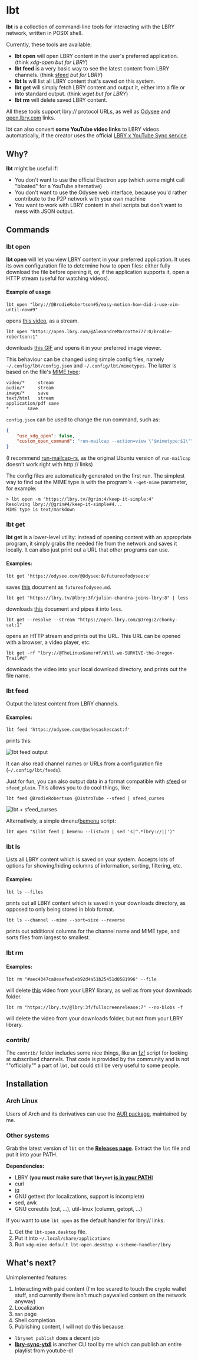 # lbt

**lbt** is a collection of command-line tools for interacting with the LBRY network, written in POSIX shell.

Currently, these tools are available:

* **lbt open** will open LBRY content in the user's preferred application. (think *xdg-open but for LBRY*)
* **lbt feed** is a very basic way to see the latest content from LBRY channels. (think [sfeed](https://codemadness.org/sfeed-simple-feed-parser.html) *but for LBRY*)
* **lbt ls** will list all LBRY content that's saved on this system.
* **lbt get** will simply fetch LBRY content and output it, either into a file or into standard output. (think *wget but for LBRY*)
* **lbt rm** will delete saved LBRY content.

All these tools support lbry:// protocol URLs, as well as [Odysee](https://odysee.com) and [open.lbry.com](https://open.lbry.com) links.

lbt can also convert **some YouTube video links** to LBRY videos automatically, if the creator uses the official [LBRY x YouTube Sync service](https://lbry.com/youtube).

## Why?

**lbt** might be useful if:

* You don't want to use the official Electron app (which some might call "bloated" for a YouTube alternative)
* You don't want to use the Odysee web interface, because you'd rather contribute to the P2P network with your own machine
* You want to work with LBRY content in shell scripts but don't want to mess with JSON output.

## Commands

### lbt open

**lbt open** will let you view LBRY content in your preferred application. It uses its own configuration file to determine how to open files: either fully download the file before opening it, or, if the application supports it, open a HTTP stream (useful for watching videos).

#### Example of usage

`lbt open "lbry://@BrodieRobertson#5/easy-motion-how-did-i-use-vim-until-now#9"`

opens [this video](https://open.lbry.com/@BrodieRobertson:5/easy-motion-how-did-i-use-vim-until-now:9), as a stream.

`lbt open "https://open.lbry.com/@AlexandreMarcotte777:0/brodie-robertson:1"`

downloads [this GIF](https://open.lbry.com/@AlexandreMarcotte777:0/brodie-robertson:1) and opens it in your preferred image viewer.

This behaviour can be changed using simple config files, namely `~/.config/lbt/config.json` and `~/.config/lbt/mimetypes`. The latter is based on the file's [MIME type](https://developer.mozilla.org/en-US/docs/Web/HTTP/Basics_of_HTTP/MIME_types):

```
video/*		stream
audio/*		stream
image/*		save 
text/html	stream
application/pdf	save 
*		save 
```

`config.json` can be used to change the run command, such as:
```json
{
	"use_xdg_open": false,
	"custom_open_command": "run-mailcap --action=view \"$mimetype:$1\""
}
```

(I recommend [run-mailcap-rs](https://github.com/cglindkamp/run-mailcap-rs), as the original Ubuntu version of `run-mailcap` doesn't work right with http:// links)

The config files are automatically generated on the first run. The simplest way to find out the MIME type is with the program's `--get-mime` parameter, for example:

```
> lbt open -m "https://lbry.tv/@grin:4/keep-it-simple:4"
Resolving lbry://@grin#4/keep-it-simple#4...
MIME type is text/markdown
```

### lbt get

**lbt get** is a lower-level utility: instead of opening content with an appropriate program, it simply grabs the needed file from the network and saves it locally. It can also just print out a URL that other programs can use.

#### Examples:

`lbt get 'https://odysee.com/@Odysee:8/futureofodysee:e'`

saves [this](https://odysee.com/@Odysee:8/futureofodysee:e) document as `futureofodysee.md`.

`lbt get "https://lbry.tv/@lbry:3f/julian-chandra-joins-lbry:8" | less`

downloads [this](https://lbry.tv/@lbry:3f/julian-chandra-joins-lbry:8) document and pipes it into `less`.

`lbt get --resolve --stream "https://open.lbry.com/@Jreg:2/chonky-cat:1"`

opens an HTTP stream and prints out the URL. This URL can be opened with a browser, a video player, etc.

`lbt get -rf "lbry://@TheLinuxGamer#f/Will-we-SURVIVE-the-Oregon-Trail#d"`

downloads the video into your local download directory, and prints out the file name.

### lbt feed

Output the latest content from LBRY channels.

#### Examples:

`lbt feed 'https://odysee.com/@ashesashescast:f'`

prints this:

![lbt feed output](lbt-feed.png "lbt feed output")

It can also read channel names or URLs from a configuration file (`~/.config/lbt/feeds`).

Just for fun, you can also output data in a format compatible with [sfeed](https://codemadness.org/sfeed-simple-feed-parser.html) or `sfeed_plain`. This allows you to do cool things, like:

`lbt feed @BrodieRobertson @DistroTube --sfeed | sfeed_curses`

![lbt + sfeed_curses](lbt-sfeed.png "lbt + sfeed curses")

Alternatively, a simple dmenu/[bemenu](https://github.com/Cloudef/bemenu) script:

`lbt open "$(lbt feed | bemenu --list=10 | sed 's|^.*lbry://||')"`

### lbt ls

Lists all LBRY content which is saved on your system. Accepts lots of options for showing/hiding columns of information, sorting, filtering, etc.

#### Examples:

`lbt ls --files`

prints out all LBRY content which is saved in your downloads directory, as opposed to only being stored in blob format.

`lbt ls --channel --mime --sort=size --reverse`

prints out additional columns for the channel name and MIME type, and sorts files from largest to smallest.

### lbt rm

#### Examples:

`lbt rm "#aec4347ca0eaefea5eb92d4a51b25451d0581996" --file`

will delete [this](https://open.lbry.com/@davidpakman:7/how-the-internet-destroyed-your-brain:a) video from your LBRY library, as well as from your downloads folder.

`lbt rm "https://lbry.tv/@lbry:3f/fullscreenrelease:7" --no-blobs -f`

will delete the video from your downloads folder, but not from your LBRY library.

### contrib/

The `contrib/` folder includes some nice things, like an [fzf](https://github.com/junegunn/fzf) script for looking at subscribed channels. That code is provided by the community and is not ""officially"" a part of `lbt`, but could still be very useful to some people.

## Installation

### Arch Linux

Users of Arch and its derivatives can use the [AUR package](https://aur.archlinux.org/packages/lbt/), maintained by me.

### Other systems

Grab the latest version of `lbt` on the **[Releases page](https://gitlab.com/gardenappl/lbt/-/releases)**. Extract the `lbt` file and put it into your PATH.

**Dependencies:**

* LBRY (**you must make sure that `lbrynet` [is in your PATH](https://lbry.com/faq/how-to-cli)**)
* curl
* [jq](https://stedolan.github.io/jq/)
* GNU gettext (for localizations, support is incomplete)
* sed, awk
* GNU coreutils (cut, ...), util-linux (column, getopt, ...)


If you want to use `lbt open` as the default handler for lbry:// links:

1. Get the `lbt-open.desktop` file.
2. Put it into `~/.local/share/applications`
3. Run `xdg-mime default lbt-open.desktop x-scheme-handler/lbry`

## What's next?

Unimplemented features:

1. Interacting with paid content (I'm too scared to touch the crypto wallet stuff, and currently there isn't much paywalled content on the network anyway)
2. Localization
3. `man` page
4. Shell completion
5. Publishing content, I will not do this because:
  * `lbrynet publish` does a decent job
  * **[lbry-sync-ytdl](https://gitlab.com/gardenappl/lbry-sync-ytdl)** is another CLI tool by me which can publish an entire playlist from youtube-dl
